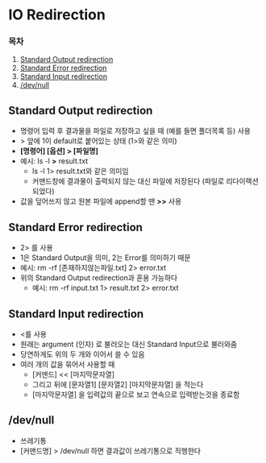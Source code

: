 # IO Redirection

### 목차

1. [Standard Output redirection](#Standard-Output-redirection)
2. [Standard Error redirection](#Standard-Error-redirection)
3. [Standard Input redirection](#Standard-Input-redirection)
4. [/dev/null](#/dev/null)

## Standard Output redirection

- 명령어 입력 후 결과물을 파일로 저장하고 싶을 때 (예를 들면 폴더목록 등) 사용
- \> 앞에 1이 default로 붙어있는 상태 (1>와 같은 의미)
- **[명령어] [옵션] > [파일명]**
- 예시: ls -l **>** result.txt
  - ls -l 1> result.txt와 같은 의미임
  - 커맨드창에 결과물이 출력되지 않는 대신 파일에 저장된다 (파일로 리다이렉션 되었다)
- 값을 덮어쓰지 않고 원본 파일에 append할 땐 **>>** 사용

## Standard Error redirection

- 2> 를 사용
- 1은 Standard Output을 의미, 2는 Error를 의미하기 때문
- 예시: rm -rf [존재하지않는파일.txt] 2> error.txt
- 위의 Standard Output redirection과 혼용 가능하다
  - 예시: rm -rf input.txt 1> result.txt 2> error.txt

## Standard Input redirection

- <를 사용
- 원래는 argument (인자) 로 불러오는 대신 Standard Input으로 불러와줌
- 당연하게도 위의 두 개와 이어서 쓸 수 있음
- 여러 개의 값을 묶어서 사용할 때
  - [커맨드] << [마지막문자열]
  - 그리고 뒤에 [문자열1] [문자열2] [마지막문자열] 을 적는다
  - [마지막문자열] 을 입력값의 끝으로 보고 연속으로 입력받는것을 종료함

## /dev/null

- 쓰레기통
- [커맨드명] > /dev/null 하면 결과값이 쓰레기통으로 직행한다
